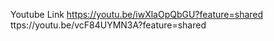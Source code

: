 Youtube Link
https://youtu.be/iwXlaOpQbGU?feature=shared
ttps://youtu.be/vcF84UYMN3A?feature=shared
